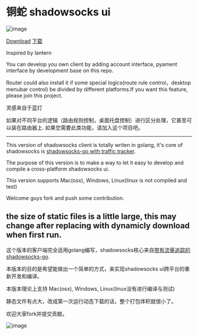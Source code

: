 
铜蛇 shadowsocks ui
======================

![image](https://cloud.githubusercontent.com/assets/2274609/21919929/dfcbb9d6-d998-11e6-8431-2143d4218e23.png)

[Download](https://github.com/dawei101/tongsheClient.shadowsocks-go/releases/)
[下载](https://github.com/dawei101/tongsheClient.shadowsocks-go/releases/)

Inspired by lantern

You can develop you own client by adding account interface, pyament interface by development base on this repo.

Router could also install it if some special logics(route rule control，desktop menubar control) be divided by different platforms.If you want this feature, please join this project.

灵感来自于蓝灯

如果对不同平台的逻辑（路由规则控制，桌面托盘控制）进行区分处理，它甚至可以装在路由器上. 如果您需要此类功能，请加入这个项目吧。

--------


This version of shadowsocks client is totally writen in golang,  it's core of shadowsocks is [shadowsocks-go with traffic tracker](https://github.com/dawei101/shadowsocks-go).

The purpose of this version is to make a way to let it easy to develop and compile a cross-platform shadowsocks ui.


This version supports Mac(osx), Windows, Linux(linux is not compiled and test)

Welcome guys fork and push some contribution.

the size of static files is a little large, this may change after replacing with dynamicly download when first run.
------

这个版本的客户端完全适用golang编写，shadowsocks核心来自[带有流量追踪的 shadowsocks-go](https://github.com/dawei/shadowsocks-go).

本版本的目的是希望能做出一个简单的方式，来实现shadowsocks ui跨平台的重新开发和编译。

本版本理论上支持 Mac(osx), Windows, Linux(linux没有进行编译与测试)

静态文件有点大，改成第一次运行动态下载的话，整个打包体积就很小了。

欢迎大家fork并提交贡献。

![image](https://cloud.githubusercontent.com/assets/2274609/21919801/26386c9e-d998-11e6-8d97-1edd65e72bc6.png)
